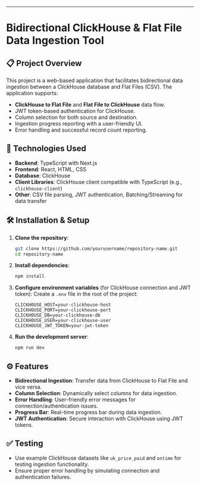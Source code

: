 
---
# Bidirectional ClickHouse & Flat File Data Ingestion Tool

## 📋 **Project Overview**
This project is a web-based application that facilitates bidirectional data ingestion between a ClickHouse database and Flat Files (CSV). The application supports:
- **ClickHouse to Flat File** and **Flat File to ClickHouse** data flow.
- JWT token-based authentication for ClickHouse.
- Column selection for both source and destination.
- Ingestion progress reporting with a user-friendly UI.
- Error handling and successful record count reporting.

## 🔧 **Technologies Used**
- **Backend**: TypeScript with Next.js
- **Frontend**: React, HTML, CSS
- **Database**: ClickHouse
- **Client Libraries**: ClickHouse client compatible with TypeScript (e.g., `clickhouse-client`)
- **Other**: CSV file parsing, JWT authentication, Batching/Streaming for data transfer

## 🛠 **Installation & Setup**
1. **Clone the repository**:
   ```bash
   git clone https://github.com/yourusername/repository-name.git
   cd repository-name
   ```

2. **Install dependencies**:
   ```bash
   npm install
   ```

3. **Configure environment variables** (for ClickHouse connection and JWT token):
   Create a `.env` file in the root of the project:
   ```env
   CLICKHOUSE_HOST=your-clickhouse-host
   CLICKHOUSE_PORT=your-clickhouse-port
   CLICKHOUSE_DB=your-clickhouse-db
   CLICKHOUSE_USER=your-clickhouse-user
   CLICKHOUSE_JWT_TOKEN=your-jwt-token
   ```

4. **Run the development server**:
   ```bash
   npm run dev
   ```

## ⚙️ **Features**
- **Bidirectional Ingestion**: Transfer data from ClickHouse to Flat File and vice versa.
- **Column Selection**: Dynamically select columns for data ingestion.
- **Error Handling**: User-friendly error messages for connection/authentication issues.
- **Progress Bar**: Real-time progress bar during data ingestion.
- **JWT Authentication**: Secure interaction with ClickHouse using JWT tokens.

## ✅ **Testing**
- Use example ClickHouse datasets like `uk_price_paid` and `ontime` for testing ingestion functionality.
- Ensure proper error handling by simulating connection and authentication failures.



